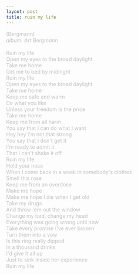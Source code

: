 ```yaml
---
layout: post
title: ruin my life
---
```

<span style="color: #c0c0c0">(Bergmann)<br />
<i>album: Art Bergmann</i><br />
<br />
Ruin my life<br />
Open my eyes to the broad daylight<br />
Take me home<br />
Get me to bed by midnight<br />
Ruin my life<br />
Open my eyes to the broad daylight<br />
Take me home<br />
Keep me safe and warm<br />
Do what you like<br />
Unless your freedom is the price<br />
Take me home<br />
Keep me from all harm<br />
You say that I can do what I want<br />
Hey hey I'm not that strong<br />
You say that I don't get it<br />
I'm ready to admit it<br />
That I can't shake it off<br />
Ruin my life<br />
Hold your nose<br />
When I come back in a week in somebody's clothes<br />
Smell this rose<br />
Keep me from an overdose<br />
Make me hope<br />
Make me hope I die when I get old<br />
Take my drugs<br />
And throw 'em out the window<br />
Change my bed, change my head<br />
Everything was going wrong until now<br />
Take every promise I've ever broken<br />
Turn them into a vow<br />
Is this ring really dipped<br />
In a thousand drinks<br />
I'd give it all up<br />
Just to sink inside her experience<br />
Ruin my life</span>

